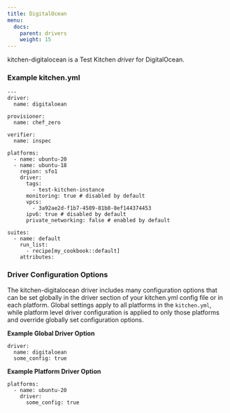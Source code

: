 ```yaml
---
title: DigitalOcean
menu:
  docs:
    parent: drivers
    weight: 15
---
```


kitchen-digitalocean is a Test Kitchen *driver* for DigitalOcean.

### Example **kitchen.yml**

```
---
driver:
  name: digitaloean

provisioner:
  name: chef_zero

verifier:
  name: inspec

platforms:
  - name: ubuntu-20
  - name: ubuntu-18
    region: sfo1
    driver:
      tags:
        - test-kitchen-instance
      monitoring: true # disabled by default
      vpcs:
        - 3a92ae2d-f1b7-4589-81b8-8ef144374453
      ipv6: true # disabled by default
      private_networking: false # enabled by default

suites:
  - name: default
    run_list:
      - recipe[my_cookbook::default]
    attributes:
```

### Driver Configuration Options

The kitchen-digitalocean driver includes many configuration options that can be set globally in the driver section of your kitchen.yml config file or in each platform. Global settings apply to all platforms in the `kitchen.yml`, while platform level driver configuration is applied to only those platforms and override globally set configuration options.

**Example Global Driver Option**

```
driver:
  name: digitaloean
  some_config: true
```

**Example Platform Driver Option**

```
platforms:
  - name: ubuntu-20
    driver:
      some_config: true
```
